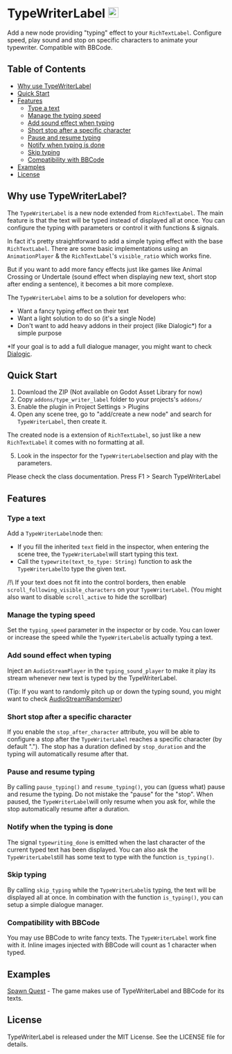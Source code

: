 # TypeWriterLabel <img src="https://raw.githubusercontent.com/Pignomaster/simple-type-writer/refs/heads/main/github_assets/typewriterlabel.png" width="24">

Add a new node providing "typing" effect to your `RichTextLabel`. Configure speed, play sound and stop on specific characters to animate your typewriter.
Compatible with BBCode.

## Table of Contents
- [Why use TypeWriterLabel](#why-use-typewriterlabel)
- [Quick Start](#quick-start)
- [Features](#features)
  - [Type a text](#type-a-text)
  - [Manage the typing speed](#manage-the-typing-speed)
  - [Add sound effect when typing](#add-sound-effect-when-typing)
  - [Short stop after a specific character](#short-stop-after-a-specific-character)
  - [Pause and resume typing](#pause-and-resume-typing)
  - [Notify when typing is done](#notify-when-the-typing-is-done)
  - [Skip typing](#skip-typing)
  - [Compatibility with BBCode](#compatibility-with-bbcode)
- [Examples](#examples)
- [License](#license)

## Why use TypeWriterLabel?

The `TypeWriterLabel` is a new node extended from `RichTextLabel`. The main feature is that the text will be typed instead of displayed all at once.
You can configure the typing with parameters or control it with functions & signals.

In fact it's pretty straightforward to add a simple typing effect with the base `RichTextLabel`. There are some basic implementations using an `AnimationPlayer` & the `RichTextLabel`'s `visible_ratio` which works fine.

But if you want to add more fancy effects just like games like Animal Crossing or Undertale (sound effect when displaying new text, short stop after ending a sentence), it becomes a bit more complexe.

The `TypeWriterLabel` aims to be a solution for developers who:
- Want a fancy typing effect on their text
- Want a light solution to do so (it's a single Node)
- Don't want to add heavy addons in their project (like Dialogic*) for a simple purpose

*If your goal is to add a full dialogue manager, you might want to check [Dialogic](https://github.com/dialogic-godot/dialogic?tab=readme-ov-file#documentation).

## Quick Start

1. Download the ZIP (Not available on Godot Asset Library for now)
2. Copy `addons/type_writer_label` folder to your projects's `addons/`
3. Enable the plugin in Project Settings > Plugins
4. Open any scene tree, go to "add/create a new node" and search for `TypeWriterLabel`, then create it.

The created node is a extension of `RichTextLabel`, so just like a new `RichTextLabel` it comes with no formatting at all.

5. Look in the inspector for the `TypeWriterLabel`section and play with the parameters.

Please check the class documentation. Press F1 > Search TypeWriterLabel


## Features
### Type a text
Add a `TypeWriterLabel`node then:
- If you fill the inherited `text` field in the inspector, when entering the scene tree, the `TypeWriterLabel`will start typing this text.
- Call the `typewrite(text_to_type: String)` function to ask the `TypeWriterLabel`to type the given text.

/!\ If your text does not fit into the control borders, then enable `scroll_following_visible_characters` on your `TypeWriterLabel`. (You might also want to disable `scroll_active` to hide the scrollbar)

### Manage the typing speed
Set the `typing_speed` parameter in the inspector or by code. You can lower or increase the speed while the `TypeWriterLabel`is actually typing a text.

### Add sound effect when typing
Inject an `AudioStreamPlayer` in the `typing_sound_player` to make it play its stream whenever new text is typed by the TypeWriterLabel.

(Tip: If you want to randomly pitch up or down the typing sound, you might want to check [AudioStreamRandomizer](https://docs.godotengine.org/en/stable/classes/class_audiostreamrandomizer.html))

### Short stop after a specific character
If you enable the `stop_after_character` attribute, you will be able to configure a stop after the `TypeWriterLabel` reaches a specific character (by default ".").
The stop has a duration defined by `stop_duration` and the typing will automatically resume after that.

### Pause and resume typing
By calling `pause_typing()` and `resume_typing()`, you can (guess what) pause and resume the typing.
Do not mistake the "pause" for the "stop". When paused, the `TypeWriterLabel`will only resume when you ask for, while the stop automatically resume after a duration.

### Notify when the typing is done
The signal `typewriting_done` is emitted when the last character of the current typed text has been displayed.
You can also ask the `TypeWriterLabel`still has some text to type with the function `is_typing()`.

### Skip typing
By calling `skip_typing` while the `TypeWriterLabel`is typing, the text will be displayed all at once.
In combination with the function `is_typing()`, you can setup a simple dialogue manager.

### Compatibility with BBCode
You may use BBCode to write fancy texts. The `TypeWriterLabel` work fine with it. Inline images injected with BBCode will count as 1 character when typed.

## Examples

[Spawn Quest](https://gringo-charlatan.itch.io/spawn-quest) - The game makes use of TypeWriterLabel and BBCode for its texts.

## License

TypeWriterLabel is released under the MIT License. See the LICENSE file for details.
